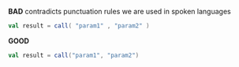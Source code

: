 **BAD** contradicts punctuation rules we are used in spoken languages
```scala
val result = call( "param1" , "param2" )
```
**GOOD**
```scala
val result = call("param1", "param2")
```

